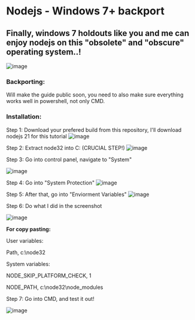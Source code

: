 # Nodejs - Windows 7+ backport
## Finally, windows 7 holdouts like you and me can enjoy nodejs on this "obsolete" and "obscure" operating system..!
![image](https://github.com/AiekDev/nodejs-win7/assets/145149166/fcd071b1-6588-4a52-9f84-292a3d23e626)

### Backporting:

Will make the guide public soon, you need to also make sure everything works well in powershell, not only CMD.

### Installation:

Step 1: Download your prefered build from this repository, I'll download nodejs 21 for this tutorial
![image](https://github.com/AiekDev/nodejs-win7/assets/145149166/1a66f42d-ab48-4e75-921b-edcea289c5a6)

Step 2: Extract node32 into C: (CRUCIAL STEP!)
![image](https://github.com/AiekDev/nodejs-win7/assets/145149166/e3c4b385-08f9-4c60-bd7d-a4ada6554879)

Step 3: Go into control panel, navigate to "System"

![image](https://github.com/AiekDev/nodejs-win7/assets/145149166/e6301e21-ac8a-4ca8-a7dc-8b59ab017c26)

Step 4: Go into "System Protection"
![image](https://github.com/AiekDev/nodejs-win7/assets/145149166/4ce5224e-b9e7-469d-a9e3-3229cb71b7c2)

Step 5: After that, go into "Enviorment Variables"
![image](https://github.com/AiekDev/nodejs-win7/assets/145149166/e970f8d3-e4a4-45ea-845e-4221a85fb9eb)

Step 6: Do what I did in the screenshot

![image](https://github.com/AiekDev/nodejs-win7/assets/145149166/ed7e2700-e478-4c3c-a35a-e0ea94f1648b)

**For copy pasting:**

User variables:

Path, c:\node32

System variables:

NODE_SKIP_PLATFORM_CHECK, 1

NODE_PATH, c:\node32\node_modules


Step 7: Go into CMD, and test it out!

![image](https://github.com/AiekDev/nodejs-win7/assets/145149166/855094da-8901-4eba-8cb3-416046fb1bd8)

